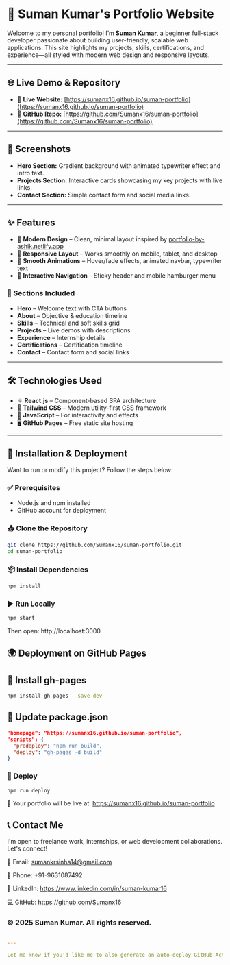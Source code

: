 # 🌟 Suman Kumar's Portfolio Website

Welcome to my personal portfolio! I’m **Suman Kumar**, a beginner full-stack developer passionate about building user-friendly, scalable web applications. This site highlights my projects, skills, certifications, and experience—all styled with modern web design and responsive layouts.

---

## 🌐 Live Demo & Repository

- 🔴 **Live Website:** [https://sumanx16.github.io/suman-portfolio](https://sumanx16.github.io/suman-portfolio)
- 📂 **GitHub Repo:** [https://github.com/Sumanx16/suman-portfolio](https://github.com/Sumanx16/suman-portfolio)

---

## 📸 Screenshots

- **Hero Section:** Gradient background with animated typewriter effect and intro text.
- **Projects Section:** Interactive cards showcasing my key projects with live links.
- **Contact Section:** Simple contact form and social media links.

---

## ✨ Features

- 🎨 **Modern Design** – Clean, minimal layout inspired by [portfolio-by-ashik.netlify.app](https://portfolio-by-ashik.netlify.app)
- 📱 **Responsive Layout** – Works smoothly on mobile, tablet, and desktop
- 🔄 **Smooth Animations** – Hover/fade effects, animated navbar, typewriter text
- 🧭 **Interactive Navigation** – Sticky header and mobile hamburger menu

### 📁 Sections Included

- **Hero** – Welcome text with CTA buttons
- **About** – Objective & education timeline
- **Skills** – Technical and soft skills grid
- **Projects** – Live demos with descriptions
- **Experience** – Internship details
- **Certifications** – Certification timeline
- **Contact** – Contact form and social links

---

## 🛠️ Technologies Used

- ⚛️ **React.js** – Component-based SPA architecture
- 💨 **Tailwind CSS** – Modern utility-first CSS framework
- 📜 **JavaScript** – For interactivity and effects
- 🖥️ **GitHub Pages** – Free static site hosting

---

## 🚀 Installation & Deployment

Want to run or modify this project? Follow the steps below:

### ✅ Prerequisites

- Node.js and npm installed
- GitHub account for deployment

### 📥 Clone the Repository

```bash
git clone https://github.com/Sumanx16/suman-portfolio.git
cd suman-portfolio
```


### 📦 Install Dependencies
```bash
npm install
```


### ▶️ Run Locally

```bash
npm start
```
Then open: http://localhost:3000

## 🌍 Deployment on GitHub Pages

## 🧩 Install gh-pages
```bash
npm install gh-pages --save-dev
```

## 📝 Update package.json
```json
"homepage": "https://sumanx16.github.io/suman-portfolio",
"scripts": {
  "predeploy": "npm run build",
  "deploy": "gh-pages -d build"
}
```

### 🚀 Deploy
```bash
npm run deploy
```
🔗 Your portfolio will be live at: https://sumanx16.github.io/suman-portfolio

## 📞 Contact Me

I'm open to freelance work, internships, or web development collaborations. Let's connect!

📧 Email: sumankrsinha14@gmail.com

📱 Phone: +91-9631087492

🔗 LinkedIn: https://www.linkedin.com/in/suman-kumar16

💻 GitHub: https://github.com/Sumanx16

### © 2025 Suman Kumar. All rights reserved.
```yaml

---

Let me know if you'd like me to also generate an auto-deploy GitHub Action or Netlify configuration file.
```

